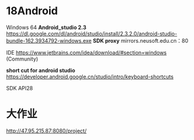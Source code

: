 # 18Android

Windows 64 __Android_studio 2.3__  https://dl.google.com/dl/android/studio/install/2.3.2.0/android-studio-bundle-162.3934792-windows.exe
__SDK proxy__ mirrors.neusoft.edu.cn：80

IDE https://www.jetbrains.com/idea/download/#section=windows (Community)

__short cut for android studio__ https://developer.android.google.cn/studio/intro/keyboard-shortcuts

SDK API28

# 大作业
http://47.95.215.87:8080/project/
